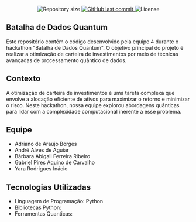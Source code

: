 <p align="center">

  <img alt="Repository size" src="https://img.shields.io/github/repo-size/dan-albuquerque/conectaP">

  <a href="https://github.com/dan-albuquerque/conectaP/commits/main">
    <img alt="GitHub last commit" src="https://img.shields.io/github/last-commit/dan-albuquerque/conectaP/main">
  </a>

   <img alt="License" src="https://img.shields.io/badge/license-MIT-brightgreen">

</p>

## Batalha de Dados Quantum

Este repositório contém o código desenvolvido pela equipe 4 durante o hackathon "Batalha de Dados Quantum". O objetivo principal do projeto é realizar a otimização de carteira de investimentos por meio de técnicas avançadas de processamento quântico de dados.

## Contexto

A otimização de carteira de investimentos é uma tarefa complexa que envolve a alocação eficiente de ativos para maximizar o retorno e minimizar o risco. Neste hackathon, nossa equipe explorou abordagens quânticas para lidar com a complexidade computacional inerente a esse problema.

## Equipe

- Adriano de Araújo Borges
- André Alves de Aguiar
- Bárbara Abigail Ferreira Ribeiro
- Gabriel Pires Aquino de Carvalho
- Yara Rodrigues Inácio

## Tecnologias Utilizadas

- Linguagem de Programação: Python
- Bibliotecas Python:
- Ferramentas Quanticas: 
